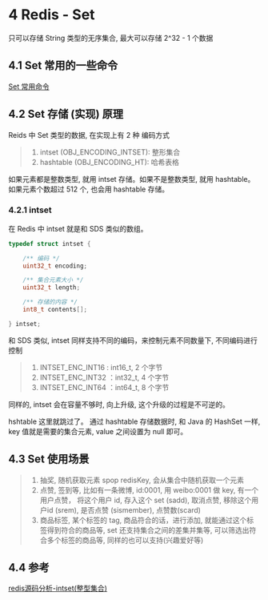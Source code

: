 # 4 Redis - Set

只可以存储 String 类型的无序集合, 最大可以存储 2^32 - 1 个数据

## 4.1 Set 常用的一些命令

[Set 常用命令](https://redis.io/commands#set)

## 4.2 Set 存储 (实现) 原理

Reids 中 Set 类型的数据, 在实现上有 2 种 编码方式

> 1. intset (OBJ_ENCODING_INTSET): 整形集合
> 2. hashtable (OBJ_ENCODING_HT): 哈希表格

如果元素都是整数类型, 就用 intset 存储。如果不是整数类型, 就用 hashtable。如果元素个数超过 512 个, 也会用 hashtable 存储。

### 4.2.1 intset

在 Redis 中 intset 就是和 SDS 类似的数组。

```C
typedef struct intset {

    /** 编码 */
    uint32_t encoding;

    /** 集合元素大小 */
    uint32_t length;

    /** 存储的内容 */
    int8_t contents[];

} intset;
```

和 SDS 类似, intset 同样支持不同的编码，来控制元素不同数量下, 不同编码进行控制

> 1. INTSET_ENC_INT16 : int16_t, 2 个字节
> 2. INTSET_ENC_INT32 ：int32_t, 4 个字节
> 3. INTSET_ENC_INT64 ：int64_t, 8 个字节

同样的, intset 会在容量不够时, 向上升级, 这个升级的过程是不可逆的。


hshtable 这里就跳过了。 通过 hashtable 存储数据时, 和 Java 的 HashSet 一样, key 值就是需要的集合元素, value 之间设置为 null 即可。


## 4.3 Set 使用场景
> 1. 抽奖, 随机获取元素 spop redisKey, 会从集合中随机获取一个元素
> 2. 点赞, 签到等, 比如有一条微博, id:0001, 用 weibo:0001 做 key, 有一个用户点赞， 将这个用户 id, 存入这个 set (sadd), 取消点赞, 移除这个用户id (srem), 是否点赞 (sismember), 点赞数(scard)
> 3. 商品标签, 某个标签的 tag, 商品符合的话，进行添加, 就能通过这个标签得到符合的商品等, set 还支持集合之间的差集并集等, 可以筛选出符合多个标签的商品等, 同样的也可以支持(兴趣爱好等)

## 4.4 参考
[redis源码分析-intset(整型集合)](https://blog.csdn.net/Mijar2016/article/details/52197963)

